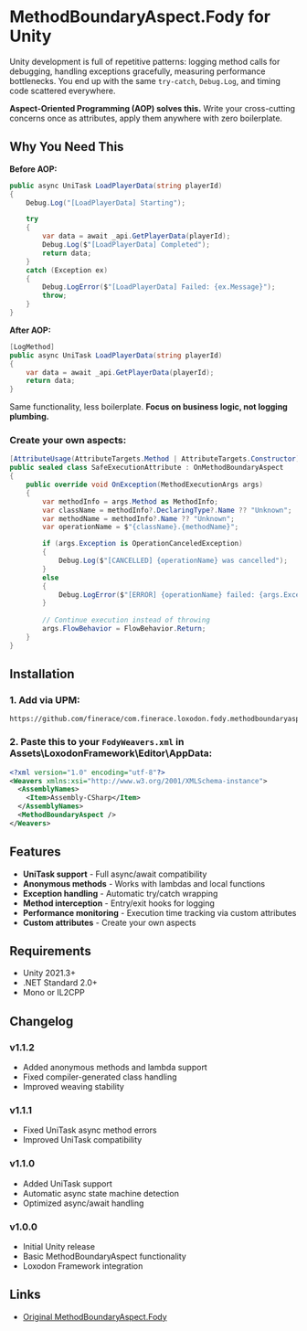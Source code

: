 # MethodBoundaryAspect.Fody for Unity

Unity development is full of repetitive patterns: logging method calls for debugging, handling exceptions gracefully, measuring performance bottlenecks. You end up with the same `try-catch`, `Debug.Log`, and timing code scattered everywhere.

**Aspect-Oriented Programming (AOP) solves this.** Write your cross-cutting concerns once as attributes, apply them anywhere with zero boilerplate.

## Why You Need This

**Before AOP:**
```csharp
public async UniTask LoadPlayerData(string playerId)
{
    Debug.Log("[LoadPlayerData] Starting");

    try 
    {
        var data = await _api.GetPlayerData(playerId);
        Debug.Log($"[LoadPlayerData] Completed");
        return data;
    }
    catch (Exception ex)
    {
        Debug.LogError($"[LoadPlayerData] Failed: {ex.Message}");
        throw;
    }
}
```

**After AOP:**
```csharp
[LogMethod]
public async UniTask LoadPlayerData(string playerId)
{
    var data = await _api.GetPlayerData(playerId);
    return data;
}
```

Same functionality, less boilerplate. **Focus on business logic, not logging plumbing.**

### Create your own aspects:
```csharp
[AttributeUsage(AttributeTargets.Method | AttributeTargets.Constructor)]
public sealed class SafeExecutionAttribute : OnMethodBoundaryAspect
{
    public override void OnException(MethodExecutionArgs args)
    {
        var methodInfo = args.Method as MethodInfo;
        var className = methodInfo?.DeclaringType?.Name ?? "Unknown";
        var methodName = methodInfo?.Name ?? "Unknown";
        var operationName = $"{className}.{methodName}";

        if (args.Exception is OperationCanceledException)
        {
            Debug.Log($"[CANCELLED] {operationName} was cancelled");
        }
        else
        {
            Debug.LogError($"[ERROR] {operationName} failed: {args.Exception.Message}");
        }
        
        // Continue execution instead of throwing
        args.FlowBehavior = FlowBehavior.Return;
    }
}
```

## Installation

### 1. Add via UPM:
```
https://github.com/finerace/com.finerace.loxodon.fody.methodboundaryaspect.git
```

### 2. Paste this to your `FodyWeavers.xml` in Assets\LoxodonFramework\Editor\AppData:
```xml
<?xml version="1.0" encoding="utf-8"?>
<Weavers xmlns:xsi="http://www.w3.org/2001/XMLSchema-instance">
  <AssemblyNames>
    <Item>Assembly-CSharp</Item>
  </AssemblyNames>
  <MethodBoundaryAspect />
</Weavers>
```

## Features

- **UniTask support** - Full async/await compatibility
- **Anonymous methods** - Works with lambdas and local functions
- **Exception handling** - Automatic try/catch wrapping
- **Method interception** - Entry/exit hooks for logging
- **Performance monitoring** - Execution time tracking via custom attributes
- **Custom attributes** - Create your own aspects

## Requirements

- Unity 2021.3+
- .NET Standard 2.0+
- Mono or IL2CPP

## Changelog

### v1.1.2
- Added anonymous methods and lambda support
- Fixed compiler-generated class handling
- Improved weaving stability

### v1.1.1
- Fixed UniTask async method errors
- Improved UniTask compatibility

### v1.1.0
- Added UniTask support
- Automatic async state machine detection
- Optimized async/await handling

### v1.0.0
- Initial Unity release
- Basic MethodBoundaryAspect functionality
- Loxodon Framework integration

## Links

- [Original MethodBoundaryAspect.Fody](https://github.com/vescon/MethodBoundaryAspect.Fody)